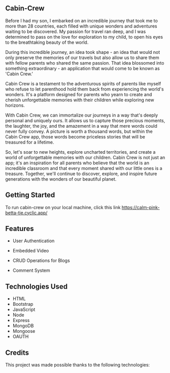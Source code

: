 ## Cabin-Crew

Before I had my son, I embarked on an incredible journey that took me to more than 28 countries, each filled with unique wonders and adventures waiting to be discovered. My passion for travel ran deep, and I was determined to pass on the love for exploration to my child, to open his eyes to the breathtaking beauty of the world.

During this incredible journey, an idea took shape - an idea that would not only preserve the memories of our travels but also allow us to share them with fellow parents who shared the same passion. That idea blossomed into something extraordinary - an application that would come to be known as 'Cabin Crew.'

Cabin Crew is a testament to the adventurous spirits of parents like myself who refuse to let parenthood hold them back from experiencing the world's wonders. It's a platform designed for parents who yearn to create and cherish unforgettable memories with their children while exploring new horizons.

With Cabin Crew, we can immortalize our journeys in a way that's deeply personal and uniquely ours. It allows us to capture those precious moments, the laughter, the joy, and the amazement in a way that mere words could never fully convey. A picture is worth a thousand words, but within the Cabin Crew app, those words become priceless stories that will be treasured for a lifetime.

So, let's soar to new heights, explore uncharted territories, and create a world of unforgettable memories with our children. Cabin Crew is not just an app; it's an inspiration for all parents who believe that the world is an incredible classroom and that every moment shared with our little ones is a treasure. Together, we'll continue to discover, explore, and inspire future generations with the wonders of our beautiful planet.


## Getting Started

To run cabin-crew on your local machine, click this link https://calm-pink-betta-tie.cyclic.app/



## Features
- User Authentication

- Embedded Video

- CRUD Operations for Blogs

- Comment System

## Technologies Used

- HTML
- Bootstrap
- JavaScript
- Node
- Express
- MongoDB
- Mongoose
- OAUTH


## Credits
This project was made possible thanks to the following technologies:
